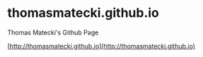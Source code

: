# thomasmatecki.github.io
Thomas Matecki's Github Page

[http://thomasmatecki.github.io](http://thomasmatecki.github.io)
